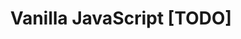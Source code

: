 ---
layout: page
title: Vanilla JavaScript [TODO]
permalink: /components/javascript/
parent: Third party integration
nav_order: 3
---